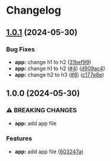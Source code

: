 # Changelog

## [1.0.1](https://github.com/zaap59/sandbox-release-2/compare/v1.0.0...v1.0.1) (2024-05-30)


### Bug Fixes

* **app:** change h1 to h2 ([31bef99](https://github.com/zaap59/sandbox-release-2/commit/31bef99c09d96e9ae7c70ca3c3db7c93c657ea57))
* **app:** change h1 to h2 ([#4](https://github.com/zaap59/sandbox-release-2/issues/4)) ([d909ac4](https://github.com/zaap59/sandbox-release-2/commit/d909ac43a577cc1a5d7b231ad3929428db9b25b2))
* **app:** change h2 to h3 ([#8](https://github.com/zaap59/sandbox-release-2/issues/8)) ([c177e8e](https://github.com/zaap59/sandbox-release-2/commit/c177e8e2fac4ced3094505636084836cecfec13f))

## 1.0.0 (2024-05-30)


### ⚠ BREAKING CHANGES

* **app:** add app file

### Features

* **app:** add app file ([603247a](https://github.com/zaap59/sandbox-release-2/commit/603247a83143a07aadeaa065b509cd862bf911f2))
